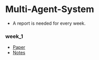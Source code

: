 # Multi-Agent-System
- A report is needed for every week. 
### week_1
- [Paper](https://github.com/Harlan1994/Multi-Agent-System/blob/master/week_1/paper/2013%20Resilient%20AsymptoticConsensus%20in%20Robust%20Networks.pdf)
- [Notes](https://github.com/Harlan1994/Multi-Agent-System/blob/master/week_1/paper/Resilient%20Asymptotic%20Consensus%20in%20Robust%20Networks.png)

